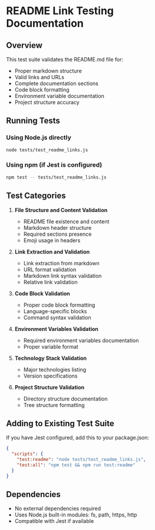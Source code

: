 # README Link Testing Documentation

## Overview
This test suite validates the README.md file for:
- Proper markdown structure
- Valid links and URLs
- Complete documentation sections
- Code block formatting
- Environment variable documentation
- Project structure accuracy

## Running Tests

### Using Node.js directly
```bash
node tests/test_readme_links.js
```

### Using npm (if Jest is configured)
```bash
npm test -- tests/test_readme_links.js
```

## Test Categories

1. **File Structure and Content Validation**
   - README file existence and content
   - Markdown header structure
   - Required sections presence
   - Emoji usage in headers

2. **Link Extraction and Validation**
   - Link extraction from markdown
   - URL format validation
   - Markdown link syntax validation
   - Relative link validation

3. **Code Block Validation**
   - Proper code block formatting
   - Language-specific blocks
   - Command syntax validation

4. **Environment Variables Validation**
   - Required environment variables documentation
   - Proper variable format

5. **Technology Stack Validation**
   - Major technologies listing
   - Version specifications

6. **Project Structure Validation**
   - Directory structure documentation
   - Tree structure formatting

## Adding to Existing Test Suite

If you have Jest configured, add this to your package.json:

```json
{
  "scripts": {
    "test:readme": "node tests/test_readme_links.js",
    "test:all": "npm test && npm run test:readme"
  }
}
```

## Dependencies
- No external dependencies required
- Uses Node.js built-in modules: fs, path, https, http
- Compatible with Jest if available